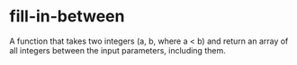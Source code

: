 # fill-in-between
A function that takes two integers (a, b, where a &lt; b) and return an array of all integers between the input parameters, including them.
